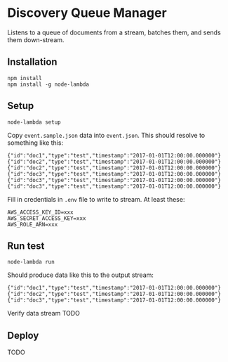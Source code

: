 # Discovery Queue Manager

Listens to a queue of documents from a stream, batches them, and sends them down-stream.

## Installation

 ```
 npm install
 npm install -g node-lambda
 ```

## Setup

```
node-lambda setup
```

Copy `event.sample.json` data into `event.json`. This should resolve to something like this:

```
{"id":"doc1","type":"test","timestamp":"2017-01-01T12:00:00.000000"}
{"id":"doc2","type":"test","timestamp":"2017-01-01T12:00:00.000000"}
{"id":"doc2","type":"test","timestamp":"2017-01-01T12:00:00.000000"}
{"id":"doc3","type":"test","timestamp":"2017-01-01T12:00:00.000000"}
{"id":"doc3","type":"test","timestamp":"2017-01-01T12:00:00.000000"}
{"id":"doc3","type":"test","timestamp":"2017-01-01T12:00:00.000000"}
```

Fill in credentials in `.env` file to write to stream. At least these:

```
AWS_ACCESS_KEY_ID=xxx
AWS_SECRET_ACCESS_KEY=xxx
AWS_ROLE_ARN=xxx
```

## Run test

```
node-lambda run
```

Should produce data like this to the output stream:

```
{"id":"doc1","type":"test","timestamp":"2017-01-01T12:00:00.000000"}
{"id":"doc2","type":"test","timestamp":"2017-01-01T12:00:00.000000"}
{"id":"doc3","type":"test","timestamp":"2017-01-01T12:00:00.000000"}
```

Verify data stream TODO

## Deploy

TODO

